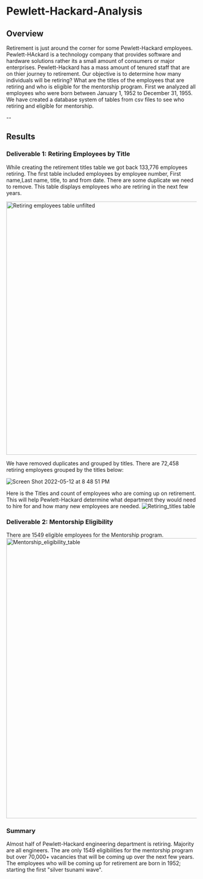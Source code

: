 # Pewlett-Hackard-Analysis
## Overview 
Retirement is just around the corner for some Pewlett-Hackard employees. Pewlett-HAckard is a technology company that provides software and hardware solutions rather its a small amount of consumers or major enterprises. Pewlett-Hackard has a mass amount of tenured staff that are on thier journey to retirement. Our objective is to determine how many individuals will be retiring? What are the titles of the employees that are retiring and who is eligible for the mentorship program. First we analyzed all employees who were born between January 1, 1952 to December 31, 1955. We have created a database system of tables from csv files to see who retiring and eligible for mentorship.

--
## Results
### Deliverable 1: Retiring Employees by Title

While creating the retirement titles table we got back 133,776 employees retiring. The first table included employees by employee number, First name,Last name, title, to and from date. There are some duplicate we need to remove. This table displays employees who are retiring in the next few years. 

<img width="669" alt="Retiring employees table unfilted" src="https://user-images.githubusercontent.com/101374716/168430453-aab58448-6ad3-456e-aec7-039c300165a3.png">

We have removed duplicates and grouped by titles. There are 72,458 retiring employees grouped by the titles below: 

![Screen Shot 2022-05-12 at 8 48 51 PM](https://user-images.githubusercontent.com/101374716/168189862-e976a5ab-787f-4ada-8bdc-94475aef69ed.png)

Here is the Titles and count of employees who are coming up on retirement. This will help Pewlett-Hackard determine what department they would need to hire for and how many new employees are needed. 
![Retiring_titles table](https://user-images.githubusercontent.com/101374716/168189795-01993663-bc1e-448e-99aa-f22b388b4656.png)

### Deliverable 2: Mentorship Eligibility

There are 1549 eligible employees for the Mentorship program.
<img width="740" alt="Mentorship_eligibility_table" src="https://user-images.githubusercontent.com/101374716/168432964-68760a78-d7ff-486e-b368-e26df6a9ae81.png">

### Summary

Almost half of Pewlett-Hackard engineering department is retiring. Majority are all engineers. The are only 1549 eligibilities for the mentorship program but over 70,000+ vacancies that will be coming up over the next few years. The employees who will be coming up for retirement are born in 1952; starting the first "silver tsunami wave". 

